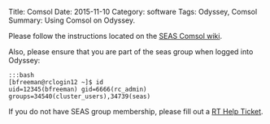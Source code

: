 Title: Comsol
Date: 2015-11-10
Category: software
Tags: Odyssey, Comsol
Summary: Using Comsol on Odyssey.

Please follow the instructions located on the [SEAS Comsol wiki](https://wiki.harvard.edu/confluence/pages/viewpage.action?pageId=127729939).

Also, please ensure that you are part of the seas group when logged into Odyssey:

    :::bash
    [bfreeman@rclogin12 ~]$ id
    uid=12345(bfreeman) gid=6666(rc_admin) groups=34540(cluster_users),34739(seas)


If you do not have SEAS group membership, please fill out a [RT Help Ticket](rchelp>).

